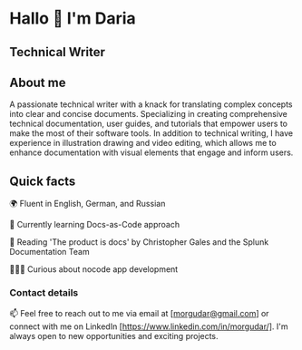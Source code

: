 # Hallo 👋 I'm Daria 
## Technical Writer
## About me 
A passionate technical writer with a knack for translating complex concepts into clear and concise documents. Specializing in creating comprehensive technical documentation, user guides, and tutorials that empower users to make the most of their software tools. In addition to technical writing, I have experience in illustration drawing and video editing, which allows me to enhance documentation with visual elements that engage and inform users.

## Quick facts 
🌍 Fluent in English, German, and Russian

🌱 Currently learning Docs-as-Code approach

📖 Reading 'The product is docs' by Christopher Gales and the Splunk Documentation Team

👩🏻‍🏫 Curious about nocode app development



### Contact details
📫 Feel free to reach out to me via email at [morgudar@gmail.com] or connect with me on LinkedIn [https://www.linkedin.com/in/morgudar/]. I'm always open to new opportunities and exciting projects.

